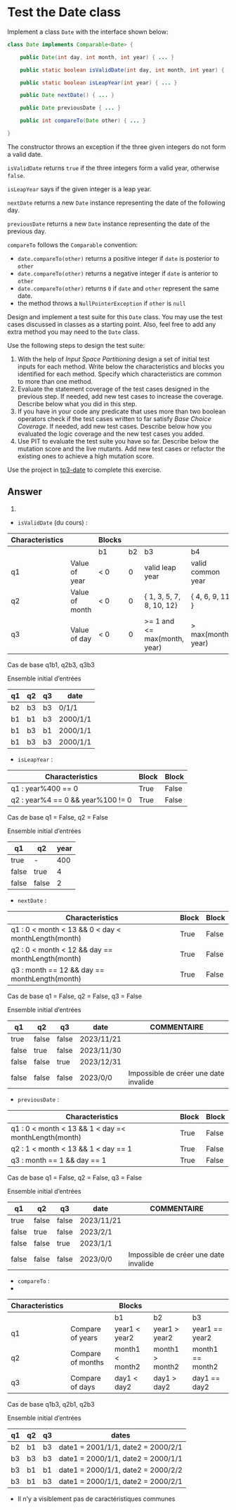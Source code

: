 # Test the Date class

Implement a class `Date` with the interface shown below:

```java
class Date implements Comparable<Date> {

    public Date(int day, int month, int year) { ... }

    public static boolean isValidDate(int day, int month, int year) { ... }

    public static boolean isLeapYear(int year) { ... }

    public Date nextDate() { ... }

    public Date previousDate { ... }

    public int compareTo(Date other) { ... }

}
```

The constructor throws an exception if the three given integers do not form a valid date.

`isValidDate` returns `true` if the three integers form a valid year, otherwise `false`.

`isLeapYear` says if the given integer is a leap year.

`nextDate` returns a new `Date` instance representing the date of the following day.

`previousDate` returns a new `Date` instance representing the date of the previous day.

`compareTo` follows the `Comparable` convention:

* `date.compareTo(other)` returns a positive integer if `date` is posterior to `other`
* `date.compareTo(other)` returns a negative integer if `date` is anterior to `other`
* `date.compareTo(other)` returns `0` if `date` and `other` represent the same date.
* the method throws a `NullPointerException` if `other` is `null` 

Design and implement a test suite for this `Date` class.
You may use the test cases discussed in classes as a starting point. 
Also, feel free to add any extra method you may need to the `Date` class.


Use the following steps to design the test suite:

1. With the help of *Input Space Partitioning* design a set of initial test inputs for each method. Write below the characteristics and blocks you identified for each method. Specify which characteristics are common to more than one method.
2. Evaluate the statement coverage of the test cases designed in the previous step. If needed, add new test cases to increase the coverage. Describe below what you did in this step.
3. If you have in your code any predicate that uses more than two boolean operators check if the test cases written to far satisfy *Base Choice Coverage*. If needed, add new test cases. Describe below how you evaluated the logic coverage and the new test cases you added.
4. Use PIT to evaluate the test suite you have so far. Describe below the mutation score and the live mutants. Add new test cases or refactor the existing ones to achieve a high mutation score.

Use the project in [tp3-date](../code/tp3-date) to complete this exercise.

## Answer

1. 
- `isValidDate` (du cours) :

| Characteristics |                | Blocks |    |                              |                    |    |      |
|-----------------|----------------|--------|----|------------------------------|--------------------|----|------|
|                 |                | b1     | b2 | b3                           | b4                 | b5 | b6   |
| q1              | Value of year  | < 0    | 0  | valid leap year              | valid common year  |    |      |
| q2              | Value of month | < 0    | 0  | { 1, 3, 5, 7, 8, 10, 12}     | { 4, 6, 9, 11 }    | 2  | > 12 |
| q3              | Value of day   | < 0    | 0  | >= 1 and <= max(month, year) | > max(month, year) |    |      |

Cas de base q1b1, q2b3, q3b3

Ensemble initial d’entrées

| q1 | q2 | q3 | date     |
|----|----|----|----------|
| b2 | b3 | b3 | 0/1/1    |
| b1 | b1 | b3 | 2000/1/1 |
| b1 | b3 | b1 | 2000/1/1 |
| b1 | b3 | b3 | 2000/1/1 |

- `isLeapYear` :

| Characteristics                   | Block | Block |
|-----------------------------------|-------|-------|
| q1 : year%400 == 0                | True  | False |
| q2 : year%4 == 0 && year%100 != 0 | True  | False |

Cas de base q1 = False, q2 = False

Ensemble initial d’entrées

| q1    | q2    | year |
|-------|-------|------|
| true  | -     | 400  |
| false | true  | 4    |
| false | false | 2    |

- `nextDate` :

| Characteristics                                     | Block | Block |
|-----------------------------------------------------|-------|-------|
| q1 : 0 < month < 13 && 0 < day < monthLength(month) | True  | False |
| q2 : 0 < month < 12 && day == monthLength(month)    | True  | False |
| q3 : month == 12 && day == monthLength(month)       | True  | False |

Cas de base q1 = False, q2 = False, q3 = False

Ensemble initial d’entrées

| q1    | q2    | q3    | date       | COMMENTAIRE                           |
|-------|-------|-------|------------|---------------------------------------|
| true  | false | false | 2023/11/21 |                                       |
| false | true  | false | 2023/11/30 |                                       |
| false | false | true  | 2023/12/31 |                                       |
| false | false | false | 2023/0/0   | Impossible de créer une date invalide |

- `previousDate` :

| Characteristics                                      | Block | Block |
|------------------------------------------------------|-------|-------|
| q1 : 0 < month < 13 && 1 < day =< monthLength(month) | True  | False |
| q2 : 1 < month < 13 && 1 < day == 1                  | True  | False |
| q3 : month == 1 && day == 1                          | True  | False |

Cas de base q1 = False, q2 = False, q3 = False

Ensemble initial d’entrées

| q1    | q2    | q3    | date       | COMMENTAIRE                           |
|-------|-------|-------|------------|---------------------------------------|
| true  | false | false | 2023/11/21 |                                       |
| false | true  | false | 2023/2/1   |                                       |
| false | false | true  | 2023/1/1   |                                       |
| false | false | false | 2023/0/0   | Impossible de créer une date invalide |

- `compareTo` :
- 
| Characteristics |                   | Blocks          |                 |                  |
|-----------------|-------------------|-----------------|-----------------|------------------|
|                 |                   | b1              | b2              | b3               |
| q1              | Compare of years  | year1 < year2   | year1 > year2   | year1 == year2   |
| q2              | Compare of months | month1 < month2 | month1 > month2 | month1 == month2 |
| q3              | Compare of days   | day1 < day2     | day1 > day2     | day1 == day2     |

Cas de base q1b3, q2b1, q2b3

Ensemble initial d’entrées

| q1 | q2 | q3 | dates                              |
|----|----|----|------------------------------------|
| b2 | b1 | b3 | date1 = 2001/1/1, date2 = 2000/2/1 |
| b3 | b3 | b3 | date1 = 2000/1/1, date2 = 2000/1/1 |
| b3 | b1 | b1 | date1 = 2000/1/1, date2 = 2000/2/2 |
| b3 | b1 | b3 | date1 = 2000/1/1, date2 = 2000/2/1 |

- Il n'y a visiblement pas de caractéristiques communes